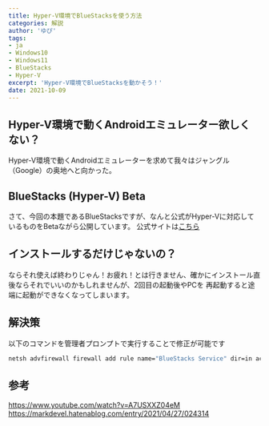 ```yaml
---
title: Hyper-V環境でBlueStacksを使う方法
categories: 解説
author: 'ゆぴ'
tags:
- ja
- Windows10
- Windows11
- BlueStacks
- Hyper-V
excerpt: 'Hyper-V環境でBlueStacksを動かそう！'
date: 2021-10-09
---
```


<!-- toc -->

## Hyper-V環境で動くAndroidエミュレーター欲しくない？

Hyper-V環境で動くAndroidエミュレーターを求めて我々はジャングル（Google）の奥地へと向かった。

## BlueStacks (Hyper-V) Beta

さて、今回の本題であるBlueStacksですが、なんと公式がHyper-Vに対応しているものをBetaながら公開しています。
公式サイトは[こちら](https://support.bluestacks.com/hc/ja/articles/360041390952-BlueStacks-Hyper-V%E7%89%88%E3%82%92%E5%88%A9%E7%94%A8%E3%81%99%E3%82%8B%E6%96%B9%E6%B3%95)

## インストールするだけじゃないの？

ならそれ使えば終わりじゃん！お疲れ！とは行きません、確かにインストール直後ならそれでいいのかもしれませんが、2回目の起動後やPCを
再起動すると途端に起動ができなくなってしまいます。

## 解決策

以下のコマンドを管理者プロンプトで実行することで修正が可能です

```bash
netsh advfirewall firewall add rule name="BlueStacks Service" dir=in action=allow remoteip=any localport=2860-2892 protocol=TCP enable=yes
```


## 参考

https://www.youtube.com/watch?v=A7USXXZ04eM
https://markdevel.hatenablog.com/entry/2021/04/27/024314


